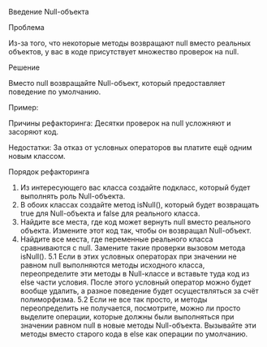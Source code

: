 Введение Null-объекта

Проблема

Из-за того, что некоторые методы возвращают null вместо реальных объектов, у вас в коде присутствует множество проверок на null.

Решение

Вместо null возвращайте Null-объект, который предоставляет поведение по умолчанию.

Пример: <a href="https://github.com/helenasilkina/refactoring/blob/master/"></a>

Причины рефакторинга: Десятки проверок на null усложняют и засоряют код.

Недостатки: За отказ от условных операторов вы платите ещё одним новым классом.

Порядок рефакторинга

1. Из интересующего вас класса создайте подкласс, который будет выполнять роль Null-объекта.
2. В обоих классах создайте метод isNull(), который будет возвращать true для Null-объекта и false для реального класса.
3. Найдите все места, где код может вернуть null вместо реального объекта. Измените этот код так, чтобы он возвращал Null-объект.
4. Найдите все места, где переменные реального класса сравниваются с null. Замените такие проверки вызовом метода isNull().
5.1 Если в этих условных операторах при значении не равном null выполняются методы исходного класса, переопределите эти методы в Null-классе и вставьте туда код из else части условия. После этого условный оператор можно будет вообще удалить, а разное поведение будет осуществляться за счёт полиморфизма.
5.2 Если не все так просто, и методы переопределить не получается, посмотрите, можно ли просто выделите операции, которые должны были выполняться при значении равном null в новые методы Null-объекта. Вызывайте эти методы вместо старого кода в else как операции по умолчанию.
